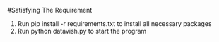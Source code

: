 #Satisfying The Requirement
1. Run pip install -r requirements.txt to install all necessary packages
2. Run python datavish.py to start the program
